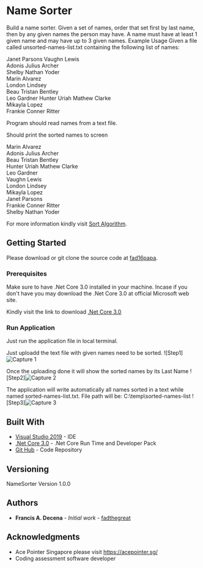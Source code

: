# Name Sorter

Build a name sorter. Given a set of names, order that set first by last name, then by any given names the person may have. A name must have at least 1 given name and may have up to 3 given names. Example Usage Given a file called unsorted-names-list.txt containing the following list of names: 

Janet Parsons  Vaughn Lewis  
Adonis Julius Archer  
Shelby Nathan Yoder  
Marin Alvarez  
London Lindsey  
Beau Tristan 
Bentley  
Leo Gardner 
Hunter Uriah 
Mathew Clarke  
Mikayla Lopez  
Frankie Conner Ritter 
 
Program should read names from a text file. 
 
Should print the sorted names to screen 
 
Marin Alvarez  
Adonis Julius Archer  
Beau Tristan Bentley  
Hunter Uriah Mathew Clarke  
Leo Gardner  
Vaughn Lewis  
London Lindsey  
Mikayla Lopez  
Janet Parsons  
Frankie Conner 
Ritter  
Shelby Nathan Yoder 

For more information kindly visit [Sort Algorithm](https://en.wikipedia.org/wiki/Sorting_algorithm#:~:text=In%20computer%20science%2C%20a%20sorting,numerical%20order%20and%20lexicographical%20order.).

## Getting Started

Please download or git clone the source code at [fad16papa](https://github.com/fad16papa/NameSorter).

### Prerequisites

Make sure to have .Net Core 3.0 installed in your machine. 
Incase if you don't have you may download the .Net Core 3.0 at official Microsoft web site. 

Kindly visit the link to download [.Net Core 3.0](https://dotnet.microsoft.com/download/dotnet-core/3.0)

### Run Application 

Just run the application file in local terminal.

Just uploadd the text file with given names need to be sorted. 
![Step1]![Capture 1](https://user-images.githubusercontent.com/13810195/90330588-782b6680-dfe0-11ea-89f8-50e2bf1a2706.PNG)

Once the uploading done it will show the sorted names by its Last Name
![Step2]![Capture 2](https://user-images.githubusercontent.com/13810195/90330613-b32d9a00-dfe0-11ea-9329-3eaa03cd8f4d.PNG)

The application will write automatically all names sorted in a text while named sorted-names-list.txt. 
File path will be: C:\temp\sorted-names-list
![Step3]![Capture 3](https://user-images.githubusercontent.com/13810195/90330628-d8baa380-dfe0-11ea-9abb-f59b03e6db26.PNG)

## Built With

* [Visual Studio 2019](https://visualstudio.microsoft.com/vs/) - IDE 
* [.Net Core 3.0](https://dotnet.microsoft.com/download/dotnet-core/3.0) - .Net Core Run Time and Developer Pack
* [Git Hub](https://github.com/fad16papa/NameSorter) - Code Repository

## Versioning

NameSorter Version 1.0.0

## Authors

* **Francis A. Decena** - *Initial work* - [fadthegreat](https://github.com/fad16papa)


## Acknowledgments

* Ace Pointer Singapore please visit https://acepointer.sg/
* Coding assessment software developer
